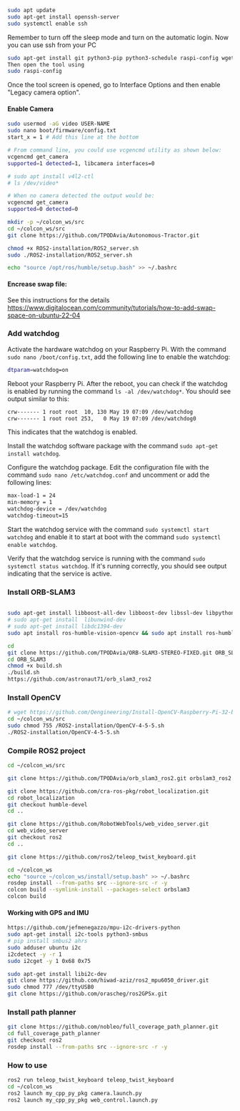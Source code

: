```bash
sudo apt update
sudo apt-get install openssh-server
sudo systemctl enable ssh
```
Remember to turn off the sleep mode and turn on the automatic login.
Now you can use ssh from your PC

```bash
sudo apt-get install git python3-pip python3-schedule raspi-config wget pyserial curl -y
Then open the tool using
sudo raspi-config
```
Once the tool screen is opened, go to Interface Options and then enable "Legacy camera option".

#### Enable Camera

```bash
sudo usermod -aG video USER-NAME
sudo nano boot/firmware/config.txt
start_x = 1 # Add this line at the bottom

# From command line, you could use vcgencmd utility as shown below:
vcgencmd get_camera
supported=1 detected=1, libcamera interfaces=0

# sudo apt install v4l2-ctl
# ls /dev/video*

# When no camera detected the output would be:
vcgencmd get_camera
supported=0 detected=0
```

```bash
mkdir -p ~/colcon_ws/src
cd ~/colcon_ws/src
git clone https://github.com/TPODAvia/Autonomous-Tractor.git

chmod +x ROS2-installation/ROS2_server.sh
sudo ./ROS2-installation/ROS2_server.sh

echo "source /opt/ros/humble/setup.bash" >> ~/.bashrc
```
#### Encrease swap file:

See this instructions for the details https://www.digitalocean.com/community/tutorials/how-to-add-swap-space-on-ubuntu-22-04

### Add watchdog

Activate the hardware watchdog on your Raspberry Pi. With the command `sudo nano /boot/config.txt`, add the following line to enable the watchdog:

```bash
dtparam=watchdog=on
```

Reboot your Raspberry Pi. After the reboot, you can check if the watchdog is enabled by running the command `ls -al /dev/watchdog*`. You should see output similar to this:

```bash
crw------- 1 root root  10, 130 May 19 07:09 /dev/watchdog
crw------- 1 root root 253,   0 May 19 07:09 /dev/watchdog0
```
This indicates that the watchdog is enabled.

Install the watchdog software package with the command `sudo apt-get install watchdog`.

Configure the watchdog package. Edit the configuration file with the command `sudo nano /etc/watchdog.conf` and uncomment or add the following lines:

```bash
max-load-1 = 24
min-memory = 1
watchdog-device = /dev/watchdog
watchdog-timeout=15
```

Start the watchdog service with the command `sudo systemctl start watchdog` and enable it to start at boot with the command `sudo systemctl enable watchdog`.

Verify that the watchdog service is running with the command `sudo systemctl status watchdog`. If it's running correctly, you should see output indicating that the service is active.

### Install ORB-SLAM3

```bash

sudo apt-get install libboost-all-dev libboost-dev libssl-dev libpython2.7-dev libeigen3-dev 
# sudo apt-get install  libunwind-dev
# sudo apt-get install libdc1394-dev
sudo apt install ros-humble-vision-opencv && sudo apt install ros-humble-message-filters

cd
git clone https://github.com/TPODAvia/ORB-SLAM3-STEREO-FIXED.git ORB_SLAM3
cd ORB_SLAM3
chmod +x build.sh
./build.sh
https://github.com/astronaut71/orb_slam3_ros2

```
### Install OpenCV

```bash
# wget https://github.com/Qengineering/Install-OpenCV-Raspberry-Pi-32-bits/raw/main/OpenCV-4-5-5.sh
cd ~/colcon_ws/src
sudo chmod 755 /ROS2-installation/OpenCV-4-5-5.sh
./ROS2-installation/OpenCV-4-5-5.sh
```
### Compile ROS2 project

```bash
cd ~/colcon_ws/src

git clone https://github.com/TPODAvia/orb_slam3_ros2.git orbslam3_ros2

git clone https://github.com/cra-ros-pkg/robot_localization.git
cd robot_localization
git checkout humble-devel
cd ..

git clone https://github.com/RobotWebTools/web_video_server.git
cd web_video_server
git checkout ros2
cd ..

git clone https://github.com/ros2/teleop_twist_keyboard.git

cd ~/colcon_ws
echo "source ~/colcon_ws/install/setup.bash" >> ~/.bashrc
rosdep install --from-paths src --ignore-src -r -y
colcon build --symlink-install --packages-select orbslam3
colcon build
```

#### Working with GPS and IMU
```bash
https://github.com/jefmenegazzo/mpu-i2c-drivers-python
sudo apt-get install i2c-tools python3-smbus
# pip install smbus2 ahrs
sudo adduser ubuntu i2c
i2cdetect -y -r 1
sudo i2cget -y 1 0x68 0x75

sudo apt-get install libi2c-dev
git clone https://github.com/hiwad-aziz/ros2_mpu6050_driver.git
sudo chmod 777 /dev/ttyUSB0
git clone https://github.com/orascheg/ros2GPSx.git
```

### Install path planner
```bash
git clone https://github.com/nobleo/full_coverage_path_planner.git
cd full_coverage_path_planner
git checkout ros2
rosdep install --from-paths src --ignore-src -r -y
```
### How to use

```bash
ros2 run teleop_twist_keyboard teleop_twist_keyboard
cd ~/colcon_ws
ros2 launch my_cpp_py_pkg camera.launch.py
ros2 launch my_cpp_py_pkg web_control.launch.py
```